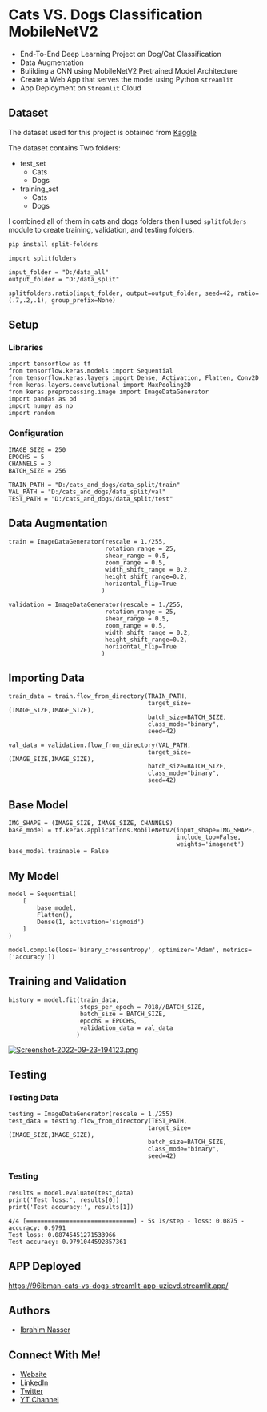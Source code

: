 
# Cats VS. Dogs Classification MobileNetV2

- End-To-End Deep Learning Project on Dog/Cat Classification 
- Data Augmentation
- Bulilding a CNN using MobileNetV2 Pretrained Model Architecture
- Create a Web App that serves the model using Python `streamlit`
- App Deployment on `Streamlit` Cloud


## Dataset

The dataset used for this project is obtained from [Kaggle](https://www.kaggle.com/datasets/tongpython/cat-and-dog)

The dataset contains Two folders:
- test_set
    - Cats
    - Dogs
- training_set
    - Cats
    - Dogs

I combined all of them in cats and dogs folders then I used `splitfolders` module to create training, validation, and testing folders.
```
pip install split-folders
```

```
import splitfolders

input_folder = "D:/data_all"
output_folder = "D:/data_split"

splitfolders.ratio(input_folder, output=output_folder, seed=42, ratio=(.7,.2,.1), group_prefix=None)
```

## Setup

### Libraries
```
import tensorflow as tf
from tensorflow.keras.models import Sequential
from tensorflow.keras.layers import Dense, Activation, Flatten, Conv2D
from keras.layers.convolutional import MaxPooling2D
from keras.preprocessing.image import ImageDataGenerator
import pandas as pd
import numpy as np
import random
```

### Configuration
```
IMAGE_SIZE = 250
EPOCHS = 5
CHANNELS = 3
BATCH_SIZE = 256

TRAIN_PATH = "D:/cats_and_dogs/data_split/train"
VAL_PATH = "D:/cats_and_dogs/data_split/val"
TEST_PATH = "D:/cats_and_dogs/data_split/test"

```

## Data Augmentation
```
train = ImageDataGenerator(rescale = 1./255,
                           rotation_range = 25,
                           shear_range = 0.5,
                           zoom_range = 0.5,
                           width_shift_range = 0.2,
                           height_shift_range=0.2,
                           horizontal_flip=True
                          )

validation = ImageDataGenerator(rescale = 1./255,
                           rotation_range = 25,
                           shear_range = 0.5,
                           zoom_range = 0.5,
                           width_shift_range = 0.2,
                           height_shift_range=0.2,
                           horizontal_flip=True
                          )
```


## Importing Data
```
train_data = train.flow_from_directory(TRAIN_PATH, 
                                       target_size=(IMAGE_SIZE,IMAGE_SIZE), 
                                       batch_size=BATCH_SIZE, 
                                       class_mode="binary",
                                       seed=42)

val_data = validation.flow_from_directory(VAL_PATH, 
                                       target_size=(IMAGE_SIZE,IMAGE_SIZE), 
                                       batch_size=BATCH_SIZE, 
                                       class_mode="binary",
                                       seed=42)
```

## Base Model
```
IMG_SHAPE = (IMAGE_SIZE, IMAGE_SIZE, CHANNELS)
base_model = tf.keras.applications.MobileNetV2(input_shape=IMG_SHAPE,
                                               include_top=False,
                                               weights='imagenet')
base_model.trainable = False
```

## My Model
```
model = Sequential(
    [
        base_model,
        Flatten(),
        Dense(1, activation='sigmoid')  
    ]
)

model.compile(loss='binary_crossentropy', optimizer='Adam', metrics=['accuracy'])
```

## Training and Validation
```
history = model.fit(train_data,
                    steps_per_epoch = 7018//BATCH_SIZE,
                    batch_size = BATCH_SIZE,
                    epochs = EPOCHS,
                    validation_data = val_data
                   )
```

[![Screenshot-2022-09-23-194123.png](https://i.postimg.cc/rF3hJbnP/Screenshot-2022-09-23-194123.png)](https://postimg.cc/YhNf2Xw6)


## Testing
### Testing Data
```
testing = ImageDataGenerator(rescale = 1./255)
test_data = testing.flow_from_directory(TEST_PATH, 
                                       target_size=(IMAGE_SIZE,IMAGE_SIZE), 
                                       batch_size=BATCH_SIZE, 
                                       class_mode="binary",
                                       seed=42)
```

### Testing
```
results = model.evaluate(test_data)
print('Test loss:', results[0])
print('Test accuracy:', results[1])
```

```
4/4 [==============================] - 5s 1s/step - loss: 0.0875 - accuracy: 0.9791
Test loss: 0.08745451271533966
Test accuracy: 0.9791044592857361
```

## APP Deployed
https://96ibman-cats-vs-dogs-streamlit-app-uzievd.streamlit.app/

## Authors

- [Ibrahim Nasser](https://github.com/96ibman)


## Connect With Me!
- [Website](https://ibrahim-nasser.com/)
- [LinkedIn](https://www.linkedin.com/in/ibrahimnasser96/)
- [Twitter](https://twitter.com/mleng_ibrahimy)
- [YT Channel](https://www.youtube.com/channel/UC7N-dy3UbSBHnwwv-vulBAA)


